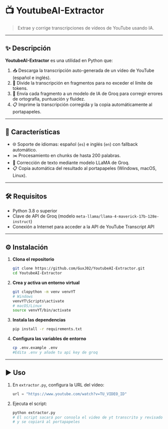 # 📺 YoutubeAI-Extractor

> Extrae y corrige transcripciones de vídeos de YouTube usando IA.

---

## ✨ Descripción

**YoutubeAI-Extractor** es una utilidad en Python que:

1. 📥 Descarga la transcripción auto-generada de un vídeo de YouTube (español e inglés).  
2. 🧩 Divide la transcripción en fragmentos para no exceder el límite de tokens.  
3. 🤖 Envía cada fragmento a un modelo de IA de Groq para corregir errores de ortografía, puntuación y fluidez.  
4. 📋 Imprime la transcripción corregida y la copia automáticamente al portapapeles.

---

## 🚀 Características

- 🌐 Soporte de idiomas: español (`es`) e inglés (`en`) con fallback automático.  
- ✂️ Procesamiento en chunks de hasta 200 palabras.  
- 📝 Corrección de texto mediante modelo LLaMA de Groq.  
- 📋 Copia automática del resultado al portapapeles (Windows, macOS, Linux).

---

## 🛠️ Requisitos

- Python 3.8 o superior  
- Clave de API de Groq (modelo `meta-llama/llama-4-maverick-17b-128e-instruct`)  
- Conexión a Internet para acceder a la API de YouTube Transcript API

---

## ⚙️ Instalación

1. **Clona el repositorio**  
   ```bash
   git clone https://github.com/GuxJ02/YoutubeAI-Extractor.git
   cd YoutubeAI-Extractor
   ```
2. **Crea y activa un entorno virtual**  
   ```bash
   git clopython -m venv venvYT
   # Windows
   venvYT\Scripts\activate
   # macOS/Linux
   source venvYT/bin/activate
   ```
3. **Instala las dependencias**  
   ```bash
   pip install -r requirements.txt
   ```
4. **Configura las variables de entorno**  
   ```bash
   cp .env.example .env
   #Edita .env y añade tu api key de groq
   ```
---
## ▶️ Uso

1. En `extractor.py`, configura la URL del vídeo:

   ```python
   url = "https://www.youtube.com/watch?v=TU_VIDEO_ID"
   ```
2. Ejecuta el script:
   ```bash
   python extractor.py
   # El script sacará por consola el video de yt transcrito y revisado por la IA
   # y se copiará al portapapeles
   ```

